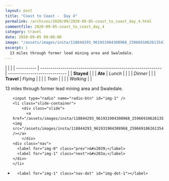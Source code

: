 ```yaml
---
layout: post
title: "Coast to Coast -  Day 4"
permalink: /archives/2020/09/2020-09-05-coast_to_coast_day_4.html
commentfile: 2020-09-05-coast_to_coast_day_4
category: travel
date: 2020-09-05 09:08:00
image: "/assets/images/insta/118844293_961931904308968_2596691062613543012_n_17891784070627938.jpg"
excerpt: |
  13 miles through former lead mining area and Swaledale.
---
```


|            |                                                              |
| ---------- | ------------------------------------------------------------ | ----------------------------- |
| **Stayed** |  |
| **Ate**    | _Lunch_                                                      |          |
|            | _Dinner_                                                     |          |
| **Travel** | _Flying_                                                     |          |
|            | _Train_                                                      |          |
|            | _Walking_                                                    |          |


13 miles through former lead mining area and Swaledale.


<ul class="slides">

    <input type="radio" name="radio-btn" id="img-1" />
    <li class="slide-container">
        <div class="slide">
          <a href="/assets/images/insta/118844293_961931904308968_2596691062613543012_n_17891784070627938.jpg"><img src="/assets/images/insta/118844293_961931904308968_2596691062613543012_n_17891784070627938.jpg" /></a>
        </div>
    <div class="nav">
      <label for="img-0" class="prev">&#x2039;</label>
      <label for="img-1" class="next">&#x203a;</label>
    </div>
    </li>
			
<li class="nav-dots">

      <label for="img-1" class="nav-dot" id="img-dot-1"></label>

</li>
</ul>        
             

		